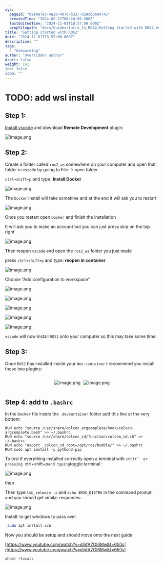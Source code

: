 ```yaml
---
sys:
  pageId: "89e0a78c-4e2b-4070-b327-d28cb0694742"
  createdTime: "2024-08-21T00:24:00.000Z"
  lastEditedTime: "2024-11-01T18:57:00.000Z"
  propFilepath: "docs/Guides/intro_to_ROS2/Getting started with ROS2.md"
title: "Getting started with ROS2"
date: "2024-11-01T18:57:00.000Z"
description: ""
tags:
  - "Onboarding"
author: "Overridden author"
draft: false
weight: 141
toc: false
icon: ""
---
```


# TODO: add wsl install

## Step 1:

[Install vscode](https://code.visualstudio.com/download) and download **Remote Development** plugin:

![image.png](https://prod-files-secure.s3.us-west-2.amazonaws.com/d518164a-d88e-44d1-a4ee-3adb3bd8bce0/efb52993-1881-4a40-b95e-6f020334f022/image.png?X-Amz-Algorithm=AWS4-HMAC-SHA256&X-Amz-Content-Sha256=UNSIGNED-PAYLOAD&X-Amz-Credential=ASIAZI2LB4663AW5YUCX%2F20250212%2Fus-west-2%2Fs3%2Faws4_request&X-Amz-Date=20250212T121353Z&X-Amz-Expires=3600&X-Amz-Security-Token=IQoJb3JpZ2luX2VjEM%2F%2F%2F%2F%2F%2F%2F%2F%2F%2F%2FwEaCXVzLXdlc3QtMiJHMEUCIF3VEWDd7pt5qvmfUgqdL51p2zyVqjc6RzWkv6EXnsjBAiEAvaHrOdsD9TBZQW4nwWYNp72O%2FHNnhR9e1HupA0Ia8EkqiAQI6P%2F%2F%2F%2F%2F%2F%2F%2F%2F%2FARAAGgw2Mzc0MjMxODM4MDUiDKRpPZSAZ%2B%2BXnqcLoCrcA9wVzNo3y%2Bdd1Vo2G2tAuLv7pT%2FS00zr1jPDN6Te4IBGKGGjJzfUDNxPA3sHl1CatoDndTBzogZfRehm7GfNb677LXNXIF7eLd5UC8t0VXWHXTjZQi6003L%2B4BINRVtm1c%2FiDO6HjfZs9JJ7LaXODt0mR2tEbUI2nShaCXZz9DKCzkrahdRpHzY0b4jUBrl50l5%2BUV327%2F97pZjORVrHP%2BAwJlK3IlSLqngwF4tk3FHu4tCRtaFB8DApYGHeovYxHL4bEEz0ObJKAKLVKMLNm5gTlyBku4JvDOUMbR56mWyc16BiwZiSgHkbwwN0tPkLVPSHSVLJ68I8qe6T%2FZPXglN51vfrCf90Rh5XqPCkSJ3h5ZBqNoTgATI2ZuNRTbNu0FuFCCOhpt0WyQRZ2c0nEF4PZEJQl1AutC1VUlpDrPfcAp2ep8tQoV3UBr%2FGkGJlqAyFIM5H7DqYVLbOJdQdtzj1IAYZVSUkh8eHA7ThVXcXKCy%2FxcWI8zxK61D2rBF41F%2BG%2BJ6%2Bqs%2Bnbqkw8z0kBDVqJ%2BXQsxRn%2BQf8N3s%2BPLNk1iwuXtPE8WA0mOnO64EN2T3rXp147C0yaxpB5TKRd9QzVEHpwnXcbZIJ3zWqWMvUQKBLAgzFDknX67FcMNuPsb0GOqUBTGE0zW6c8BVqBXayAEUp3MiecxA6iE2i%2FMzWCriLqpPAT%2FdgESLgu4j%2FWxZssTSof4Xdfr6B63OioCsiRritU9swGaOaOPRgl4gmaYywpttqb%2FmIVeZS11Ns3ImdoYkavL%2FMOpR8VSEuVQn7rwzuGdDgfH15M55XA%2FS5TxzyhJNO%2BE0F6Bzt7huOxKgBb%2BYLdFyquGobeTB8GNQS09WffdZYF2g5&X-Amz-Signature=43de1689ac5941bea7000d593214a36f9a8fbadcd61c723b005d209dd04e1478&X-Amz-SignedHeaders=host&x-id=GetObject)

## Step 2:

Create a folder called `ros2_ws` somewhere on your computer and open that folder in `vscode` by going to File → open folder 

`ctrl+shift+p` and type: **Install Docker**

![image.png](https://prod-files-secure.s3.us-west-2.amazonaws.com/d518164a-d88e-44d1-a4ee-3adb3bd8bce0/2269dc0e-1cd5-47ff-bceb-c04ad9b2eab0/image.png?X-Amz-Algorithm=AWS4-HMAC-SHA256&X-Amz-Content-Sha256=UNSIGNED-PAYLOAD&X-Amz-Credential=ASIAZI2LB4663AW5YUCX%2F20250212%2Fus-west-2%2Fs3%2Faws4_request&X-Amz-Date=20250212T121353Z&X-Amz-Expires=3600&X-Amz-Security-Token=IQoJb3JpZ2luX2VjEM%2F%2F%2F%2F%2F%2F%2F%2F%2F%2F%2FwEaCXVzLXdlc3QtMiJHMEUCIF3VEWDd7pt5qvmfUgqdL51p2zyVqjc6RzWkv6EXnsjBAiEAvaHrOdsD9TBZQW4nwWYNp72O%2FHNnhR9e1HupA0Ia8EkqiAQI6P%2F%2F%2F%2F%2F%2F%2F%2F%2F%2FARAAGgw2Mzc0MjMxODM4MDUiDKRpPZSAZ%2B%2BXnqcLoCrcA9wVzNo3y%2Bdd1Vo2G2tAuLv7pT%2FS00zr1jPDN6Te4IBGKGGjJzfUDNxPA3sHl1CatoDndTBzogZfRehm7GfNb677LXNXIF7eLd5UC8t0VXWHXTjZQi6003L%2B4BINRVtm1c%2FiDO6HjfZs9JJ7LaXODt0mR2tEbUI2nShaCXZz9DKCzkrahdRpHzY0b4jUBrl50l5%2BUV327%2F97pZjORVrHP%2BAwJlK3IlSLqngwF4tk3FHu4tCRtaFB8DApYGHeovYxHL4bEEz0ObJKAKLVKMLNm5gTlyBku4JvDOUMbR56mWyc16BiwZiSgHkbwwN0tPkLVPSHSVLJ68I8qe6T%2FZPXglN51vfrCf90Rh5XqPCkSJ3h5ZBqNoTgATI2ZuNRTbNu0FuFCCOhpt0WyQRZ2c0nEF4PZEJQl1AutC1VUlpDrPfcAp2ep8tQoV3UBr%2FGkGJlqAyFIM5H7DqYVLbOJdQdtzj1IAYZVSUkh8eHA7ThVXcXKCy%2FxcWI8zxK61D2rBF41F%2BG%2BJ6%2Bqs%2Bnbqkw8z0kBDVqJ%2BXQsxRn%2BQf8N3s%2BPLNk1iwuXtPE8WA0mOnO64EN2T3rXp147C0yaxpB5TKRd9QzVEHpwnXcbZIJ3zWqWMvUQKBLAgzFDknX67FcMNuPsb0GOqUBTGE0zW6c8BVqBXayAEUp3MiecxA6iE2i%2FMzWCriLqpPAT%2FdgESLgu4j%2FWxZssTSof4Xdfr6B63OioCsiRritU9swGaOaOPRgl4gmaYywpttqb%2FmIVeZS11Ns3ImdoYkavL%2FMOpR8VSEuVQn7rwzuGdDgfH15M55XA%2FS5TxzyhJNO%2BE0F6Bzt7huOxKgBb%2BYLdFyquGobeTB8GNQS09WffdZYF2g5&X-Amz-Signature=35a82ef582a967f66f8cb1c405a3add00828686226c1c5821fb20ab8aff8dfd5&X-Amz-SignedHeaders=host&x-id=GetObject)

The `Docker` install will take sometime and at the end it will ask you to restart

![image.png](https://prod-files-secure.s3.us-west-2.amazonaws.com/d518164a-d88e-44d1-a4ee-3adb3bd8bce0/ed233f78-be33-4b1f-b89c-9c346c0e961e/image.png?X-Amz-Algorithm=AWS4-HMAC-SHA256&X-Amz-Content-Sha256=UNSIGNED-PAYLOAD&X-Amz-Credential=ASIAZI2LB4663AW5YUCX%2F20250212%2Fus-west-2%2Fs3%2Faws4_request&X-Amz-Date=20250212T121353Z&X-Amz-Expires=3600&X-Amz-Security-Token=IQoJb3JpZ2luX2VjEM%2F%2F%2F%2F%2F%2F%2F%2F%2F%2F%2FwEaCXVzLXdlc3QtMiJHMEUCIF3VEWDd7pt5qvmfUgqdL51p2zyVqjc6RzWkv6EXnsjBAiEAvaHrOdsD9TBZQW4nwWYNp72O%2FHNnhR9e1HupA0Ia8EkqiAQI6P%2F%2F%2F%2F%2F%2F%2F%2F%2F%2FARAAGgw2Mzc0MjMxODM4MDUiDKRpPZSAZ%2B%2BXnqcLoCrcA9wVzNo3y%2Bdd1Vo2G2tAuLv7pT%2FS00zr1jPDN6Te4IBGKGGjJzfUDNxPA3sHl1CatoDndTBzogZfRehm7GfNb677LXNXIF7eLd5UC8t0VXWHXTjZQi6003L%2B4BINRVtm1c%2FiDO6HjfZs9JJ7LaXODt0mR2tEbUI2nShaCXZz9DKCzkrahdRpHzY0b4jUBrl50l5%2BUV327%2F97pZjORVrHP%2BAwJlK3IlSLqngwF4tk3FHu4tCRtaFB8DApYGHeovYxHL4bEEz0ObJKAKLVKMLNm5gTlyBku4JvDOUMbR56mWyc16BiwZiSgHkbwwN0tPkLVPSHSVLJ68I8qe6T%2FZPXglN51vfrCf90Rh5XqPCkSJ3h5ZBqNoTgATI2ZuNRTbNu0FuFCCOhpt0WyQRZ2c0nEF4PZEJQl1AutC1VUlpDrPfcAp2ep8tQoV3UBr%2FGkGJlqAyFIM5H7DqYVLbOJdQdtzj1IAYZVSUkh8eHA7ThVXcXKCy%2FxcWI8zxK61D2rBF41F%2BG%2BJ6%2Bqs%2Bnbqkw8z0kBDVqJ%2BXQsxRn%2BQf8N3s%2BPLNk1iwuXtPE8WA0mOnO64EN2T3rXp147C0yaxpB5TKRd9QzVEHpwnXcbZIJ3zWqWMvUQKBLAgzFDknX67FcMNuPsb0GOqUBTGE0zW6c8BVqBXayAEUp3MiecxA6iE2i%2FMzWCriLqpPAT%2FdgESLgu4j%2FWxZssTSof4Xdfr6B63OioCsiRritU9swGaOaOPRgl4gmaYywpttqb%2FmIVeZS11Ns3ImdoYkavL%2FMOpR8VSEuVQn7rwzuGdDgfH15M55XA%2FS5TxzyhJNO%2BE0F6Bzt7huOxKgBb%2BYLdFyquGobeTB8GNQS09WffdZYF2g5&X-Amz-Signature=a521cab04829d497a8ffd35d2d9a5bd8ea0ff5949c03aa5829e1edf789492784&X-Amz-SignedHeaders=host&x-id=GetObject)

Once you restart open `Docker` and finish the installation

It will ask you to make an account but you can just press skip on the top right

![image.png](https://prod-files-secure.s3.us-west-2.amazonaws.com/d518164a-d88e-44d1-a4ee-3adb3bd8bce0/21010ad9-1659-4fd9-9f59-9932a09b2a3d/image.png?X-Amz-Algorithm=AWS4-HMAC-SHA256&X-Amz-Content-Sha256=UNSIGNED-PAYLOAD&X-Amz-Credential=ASIAZI2LB4663AW5YUCX%2F20250212%2Fus-west-2%2Fs3%2Faws4_request&X-Amz-Date=20250212T121353Z&X-Amz-Expires=3600&X-Amz-Security-Token=IQoJb3JpZ2luX2VjEM%2F%2F%2F%2F%2F%2F%2F%2F%2F%2F%2FwEaCXVzLXdlc3QtMiJHMEUCIF3VEWDd7pt5qvmfUgqdL51p2zyVqjc6RzWkv6EXnsjBAiEAvaHrOdsD9TBZQW4nwWYNp72O%2FHNnhR9e1HupA0Ia8EkqiAQI6P%2F%2F%2F%2F%2F%2F%2F%2F%2F%2FARAAGgw2Mzc0MjMxODM4MDUiDKRpPZSAZ%2B%2BXnqcLoCrcA9wVzNo3y%2Bdd1Vo2G2tAuLv7pT%2FS00zr1jPDN6Te4IBGKGGjJzfUDNxPA3sHl1CatoDndTBzogZfRehm7GfNb677LXNXIF7eLd5UC8t0VXWHXTjZQi6003L%2B4BINRVtm1c%2FiDO6HjfZs9JJ7LaXODt0mR2tEbUI2nShaCXZz9DKCzkrahdRpHzY0b4jUBrl50l5%2BUV327%2F97pZjORVrHP%2BAwJlK3IlSLqngwF4tk3FHu4tCRtaFB8DApYGHeovYxHL4bEEz0ObJKAKLVKMLNm5gTlyBku4JvDOUMbR56mWyc16BiwZiSgHkbwwN0tPkLVPSHSVLJ68I8qe6T%2FZPXglN51vfrCf90Rh5XqPCkSJ3h5ZBqNoTgATI2ZuNRTbNu0FuFCCOhpt0WyQRZ2c0nEF4PZEJQl1AutC1VUlpDrPfcAp2ep8tQoV3UBr%2FGkGJlqAyFIM5H7DqYVLbOJdQdtzj1IAYZVSUkh8eHA7ThVXcXKCy%2FxcWI8zxK61D2rBF41F%2BG%2BJ6%2Bqs%2Bnbqkw8z0kBDVqJ%2BXQsxRn%2BQf8N3s%2BPLNk1iwuXtPE8WA0mOnO64EN2T3rXp147C0yaxpB5TKRd9QzVEHpwnXcbZIJ3zWqWMvUQKBLAgzFDknX67FcMNuPsb0GOqUBTGE0zW6c8BVqBXayAEUp3MiecxA6iE2i%2FMzWCriLqpPAT%2FdgESLgu4j%2FWxZssTSof4Xdfr6B63OioCsiRritU9swGaOaOPRgl4gmaYywpttqb%2FmIVeZS11Ns3ImdoYkavL%2FMOpR8VSEuVQn7rwzuGdDgfH15M55XA%2FS5TxzyhJNO%2BE0F6Bzt7huOxKgBb%2BYLdFyquGobeTB8GNQS09WffdZYF2g5&X-Amz-Signature=18b2b443eb0c61f7dfdef77cca0ae0203b147fe343ede700dbc301df68d3405c&X-Amz-SignedHeaders=host&x-id=GetObject)

Then reopen `vscode` and open the `ros2_ws` folder you just made

press `ctrl+shift+p` and type: **reopen in container**

![image.png](https://prod-files-secure.s3.us-west-2.amazonaws.com/d518164a-d88e-44d1-a4ee-3adb3bd8bce0/4e93b8c2-41ad-488c-8095-c74205196118/image.png?X-Amz-Algorithm=AWS4-HMAC-SHA256&X-Amz-Content-Sha256=UNSIGNED-PAYLOAD&X-Amz-Credential=ASIAZI2LB4663AW5YUCX%2F20250212%2Fus-west-2%2Fs3%2Faws4_request&X-Amz-Date=20250212T121353Z&X-Amz-Expires=3600&X-Amz-Security-Token=IQoJb3JpZ2luX2VjEM%2F%2F%2F%2F%2F%2F%2F%2F%2F%2F%2FwEaCXVzLXdlc3QtMiJHMEUCIF3VEWDd7pt5qvmfUgqdL51p2zyVqjc6RzWkv6EXnsjBAiEAvaHrOdsD9TBZQW4nwWYNp72O%2FHNnhR9e1HupA0Ia8EkqiAQI6P%2F%2F%2F%2F%2F%2F%2F%2F%2F%2FARAAGgw2Mzc0MjMxODM4MDUiDKRpPZSAZ%2B%2BXnqcLoCrcA9wVzNo3y%2Bdd1Vo2G2tAuLv7pT%2FS00zr1jPDN6Te4IBGKGGjJzfUDNxPA3sHl1CatoDndTBzogZfRehm7GfNb677LXNXIF7eLd5UC8t0VXWHXTjZQi6003L%2B4BINRVtm1c%2FiDO6HjfZs9JJ7LaXODt0mR2tEbUI2nShaCXZz9DKCzkrahdRpHzY0b4jUBrl50l5%2BUV327%2F97pZjORVrHP%2BAwJlK3IlSLqngwF4tk3FHu4tCRtaFB8DApYGHeovYxHL4bEEz0ObJKAKLVKMLNm5gTlyBku4JvDOUMbR56mWyc16BiwZiSgHkbwwN0tPkLVPSHSVLJ68I8qe6T%2FZPXglN51vfrCf90Rh5XqPCkSJ3h5ZBqNoTgATI2ZuNRTbNu0FuFCCOhpt0WyQRZ2c0nEF4PZEJQl1AutC1VUlpDrPfcAp2ep8tQoV3UBr%2FGkGJlqAyFIM5H7DqYVLbOJdQdtzj1IAYZVSUkh8eHA7ThVXcXKCy%2FxcWI8zxK61D2rBF41F%2BG%2BJ6%2Bqs%2Bnbqkw8z0kBDVqJ%2BXQsxRn%2BQf8N3s%2BPLNk1iwuXtPE8WA0mOnO64EN2T3rXp147C0yaxpB5TKRd9QzVEHpwnXcbZIJ3zWqWMvUQKBLAgzFDknX67FcMNuPsb0GOqUBTGE0zW6c8BVqBXayAEUp3MiecxA6iE2i%2FMzWCriLqpPAT%2FdgESLgu4j%2FWxZssTSof4Xdfr6B63OioCsiRritU9swGaOaOPRgl4gmaYywpttqb%2FmIVeZS11Ns3ImdoYkavL%2FMOpR8VSEuVQn7rwzuGdDgfH15M55XA%2FS5TxzyhJNO%2BE0F6Bzt7huOxKgBb%2BYLdFyquGobeTB8GNQS09WffdZYF2g5&X-Amz-Signature=8635949231df1bd7d8b5bf2c0dc1d6c53648804cc8868270de138919aeac3d79&X-Amz-SignedHeaders=host&x-id=GetObject)

Choose “Add configuration to workspace”

![image.png](https://prod-files-secure.s3.us-west-2.amazonaws.com/d518164a-d88e-44d1-a4ee-3adb3bd8bce0/9560b282-5060-4989-ba37-97e7b2c22476/image.png?X-Amz-Algorithm=AWS4-HMAC-SHA256&X-Amz-Content-Sha256=UNSIGNED-PAYLOAD&X-Amz-Credential=ASIAZI2LB4663AW5YUCX%2F20250212%2Fus-west-2%2Fs3%2Faws4_request&X-Amz-Date=20250212T121353Z&X-Amz-Expires=3600&X-Amz-Security-Token=IQoJb3JpZ2luX2VjEM%2F%2F%2F%2F%2F%2F%2F%2F%2F%2F%2FwEaCXVzLXdlc3QtMiJHMEUCIF3VEWDd7pt5qvmfUgqdL51p2zyVqjc6RzWkv6EXnsjBAiEAvaHrOdsD9TBZQW4nwWYNp72O%2FHNnhR9e1HupA0Ia8EkqiAQI6P%2F%2F%2F%2F%2F%2F%2F%2F%2F%2FARAAGgw2Mzc0MjMxODM4MDUiDKRpPZSAZ%2B%2BXnqcLoCrcA9wVzNo3y%2Bdd1Vo2G2tAuLv7pT%2FS00zr1jPDN6Te4IBGKGGjJzfUDNxPA3sHl1CatoDndTBzogZfRehm7GfNb677LXNXIF7eLd5UC8t0VXWHXTjZQi6003L%2B4BINRVtm1c%2FiDO6HjfZs9JJ7LaXODt0mR2tEbUI2nShaCXZz9DKCzkrahdRpHzY0b4jUBrl50l5%2BUV327%2F97pZjORVrHP%2BAwJlK3IlSLqngwF4tk3FHu4tCRtaFB8DApYGHeovYxHL4bEEz0ObJKAKLVKMLNm5gTlyBku4JvDOUMbR56mWyc16BiwZiSgHkbwwN0tPkLVPSHSVLJ68I8qe6T%2FZPXglN51vfrCf90Rh5XqPCkSJ3h5ZBqNoTgATI2ZuNRTbNu0FuFCCOhpt0WyQRZ2c0nEF4PZEJQl1AutC1VUlpDrPfcAp2ep8tQoV3UBr%2FGkGJlqAyFIM5H7DqYVLbOJdQdtzj1IAYZVSUkh8eHA7ThVXcXKCy%2FxcWI8zxK61D2rBF41F%2BG%2BJ6%2Bqs%2Bnbqkw8z0kBDVqJ%2BXQsxRn%2BQf8N3s%2BPLNk1iwuXtPE8WA0mOnO64EN2T3rXp147C0yaxpB5TKRd9QzVEHpwnXcbZIJ3zWqWMvUQKBLAgzFDknX67FcMNuPsb0GOqUBTGE0zW6c8BVqBXayAEUp3MiecxA6iE2i%2FMzWCriLqpPAT%2FdgESLgu4j%2FWxZssTSof4Xdfr6B63OioCsiRritU9swGaOaOPRgl4gmaYywpttqb%2FmIVeZS11Ns3ImdoYkavL%2FMOpR8VSEuVQn7rwzuGdDgfH15M55XA%2FS5TxzyhJNO%2BE0F6Bzt7huOxKgBb%2BYLdFyquGobeTB8GNQS09WffdZYF2g5&X-Amz-Signature=b9735f52318e7bcbba6d6264b51fd28d24cc47b74e06824bd7341f36d48ffdbc&X-Amz-SignedHeaders=host&x-id=GetObject)

![image.png](https://prod-files-secure.s3.us-west-2.amazonaws.com/d518164a-d88e-44d1-a4ee-3adb3bd8bce0/2ee63f81-886b-48e8-a553-dc6e5eac99e4/image.png?X-Amz-Algorithm=AWS4-HMAC-SHA256&X-Amz-Content-Sha256=UNSIGNED-PAYLOAD&X-Amz-Credential=ASIAZI2LB4663AW5YUCX%2F20250212%2Fus-west-2%2Fs3%2Faws4_request&X-Amz-Date=20250212T121353Z&X-Amz-Expires=3600&X-Amz-Security-Token=IQoJb3JpZ2luX2VjEM%2F%2F%2F%2F%2F%2F%2F%2F%2F%2F%2FwEaCXVzLXdlc3QtMiJHMEUCIF3VEWDd7pt5qvmfUgqdL51p2zyVqjc6RzWkv6EXnsjBAiEAvaHrOdsD9TBZQW4nwWYNp72O%2FHNnhR9e1HupA0Ia8EkqiAQI6P%2F%2F%2F%2F%2F%2F%2F%2F%2F%2FARAAGgw2Mzc0MjMxODM4MDUiDKRpPZSAZ%2B%2BXnqcLoCrcA9wVzNo3y%2Bdd1Vo2G2tAuLv7pT%2FS00zr1jPDN6Te4IBGKGGjJzfUDNxPA3sHl1CatoDndTBzogZfRehm7GfNb677LXNXIF7eLd5UC8t0VXWHXTjZQi6003L%2B4BINRVtm1c%2FiDO6HjfZs9JJ7LaXODt0mR2tEbUI2nShaCXZz9DKCzkrahdRpHzY0b4jUBrl50l5%2BUV327%2F97pZjORVrHP%2BAwJlK3IlSLqngwF4tk3FHu4tCRtaFB8DApYGHeovYxHL4bEEz0ObJKAKLVKMLNm5gTlyBku4JvDOUMbR56mWyc16BiwZiSgHkbwwN0tPkLVPSHSVLJ68I8qe6T%2FZPXglN51vfrCf90Rh5XqPCkSJ3h5ZBqNoTgATI2ZuNRTbNu0FuFCCOhpt0WyQRZ2c0nEF4PZEJQl1AutC1VUlpDrPfcAp2ep8tQoV3UBr%2FGkGJlqAyFIM5H7DqYVLbOJdQdtzj1IAYZVSUkh8eHA7ThVXcXKCy%2FxcWI8zxK61D2rBF41F%2BG%2BJ6%2Bqs%2Bnbqkw8z0kBDVqJ%2BXQsxRn%2BQf8N3s%2BPLNk1iwuXtPE8WA0mOnO64EN2T3rXp147C0yaxpB5TKRd9QzVEHpwnXcbZIJ3zWqWMvUQKBLAgzFDknX67FcMNuPsb0GOqUBTGE0zW6c8BVqBXayAEUp3MiecxA6iE2i%2FMzWCriLqpPAT%2FdgESLgu4j%2FWxZssTSof4Xdfr6B63OioCsiRritU9swGaOaOPRgl4gmaYywpttqb%2FmIVeZS11Ns3ImdoYkavL%2FMOpR8VSEuVQn7rwzuGdDgfH15M55XA%2FS5TxzyhJNO%2BE0F6Bzt7huOxKgBb%2BYLdFyquGobeTB8GNQS09WffdZYF2g5&X-Amz-Signature=f533cd26dd0f57e74c6c8bae0a942a1ae7d8608ca67155a06948ef917dbc1ed9&X-Amz-SignedHeaders=host&x-id=GetObject)

![image.png](https://prod-files-secure.s3.us-west-2.amazonaws.com/d518164a-d88e-44d1-a4ee-3adb3bd8bce0/ae1580b2-b048-407e-aed9-b584224a7a04/image.png?X-Amz-Algorithm=AWS4-HMAC-SHA256&X-Amz-Content-Sha256=UNSIGNED-PAYLOAD&X-Amz-Credential=ASIAZI2LB4663AW5YUCX%2F20250212%2Fus-west-2%2Fs3%2Faws4_request&X-Amz-Date=20250212T121353Z&X-Amz-Expires=3600&X-Amz-Security-Token=IQoJb3JpZ2luX2VjEM%2F%2F%2F%2F%2F%2F%2F%2F%2F%2F%2FwEaCXVzLXdlc3QtMiJHMEUCIF3VEWDd7pt5qvmfUgqdL51p2zyVqjc6RzWkv6EXnsjBAiEAvaHrOdsD9TBZQW4nwWYNp72O%2FHNnhR9e1HupA0Ia8EkqiAQI6P%2F%2F%2F%2F%2F%2F%2F%2F%2F%2FARAAGgw2Mzc0MjMxODM4MDUiDKRpPZSAZ%2B%2BXnqcLoCrcA9wVzNo3y%2Bdd1Vo2G2tAuLv7pT%2FS00zr1jPDN6Te4IBGKGGjJzfUDNxPA3sHl1CatoDndTBzogZfRehm7GfNb677LXNXIF7eLd5UC8t0VXWHXTjZQi6003L%2B4BINRVtm1c%2FiDO6HjfZs9JJ7LaXODt0mR2tEbUI2nShaCXZz9DKCzkrahdRpHzY0b4jUBrl50l5%2BUV327%2F97pZjORVrHP%2BAwJlK3IlSLqngwF4tk3FHu4tCRtaFB8DApYGHeovYxHL4bEEz0ObJKAKLVKMLNm5gTlyBku4JvDOUMbR56mWyc16BiwZiSgHkbwwN0tPkLVPSHSVLJ68I8qe6T%2FZPXglN51vfrCf90Rh5XqPCkSJ3h5ZBqNoTgATI2ZuNRTbNu0FuFCCOhpt0WyQRZ2c0nEF4PZEJQl1AutC1VUlpDrPfcAp2ep8tQoV3UBr%2FGkGJlqAyFIM5H7DqYVLbOJdQdtzj1IAYZVSUkh8eHA7ThVXcXKCy%2FxcWI8zxK61D2rBF41F%2BG%2BJ6%2Bqs%2Bnbqkw8z0kBDVqJ%2BXQsxRn%2BQf8N3s%2BPLNk1iwuXtPE8WA0mOnO64EN2T3rXp147C0yaxpB5TKRd9QzVEHpwnXcbZIJ3zWqWMvUQKBLAgzFDknX67FcMNuPsb0GOqUBTGE0zW6c8BVqBXayAEUp3MiecxA6iE2i%2FMzWCriLqpPAT%2FdgESLgu4j%2FWxZssTSof4Xdfr6B63OioCsiRritU9swGaOaOPRgl4gmaYywpttqb%2FmIVeZS11Ns3ImdoYkavL%2FMOpR8VSEuVQn7rwzuGdDgfH15M55XA%2FS5TxzyhJNO%2BE0F6Bzt7huOxKgBb%2BYLdFyquGobeTB8GNQS09WffdZYF2g5&X-Amz-Signature=fa3eb47f8455814cff4406a9c01a1c7988fe3d672500ff54670195e75c667744&X-Amz-SignedHeaders=host&x-id=GetObject)

![image.png](https://prod-files-secure.s3.us-west-2.amazonaws.com/d518164a-d88e-44d1-a4ee-3adb3bd8bce0/53255b28-f75e-430f-b9e3-c0ac8577e42b/image.png?X-Amz-Algorithm=AWS4-HMAC-SHA256&X-Amz-Content-Sha256=UNSIGNED-PAYLOAD&X-Amz-Credential=ASIAZI2LB4663AW5YUCX%2F20250212%2Fus-west-2%2Fs3%2Faws4_request&X-Amz-Date=20250212T121353Z&X-Amz-Expires=3600&X-Amz-Security-Token=IQoJb3JpZ2luX2VjEM%2F%2F%2F%2F%2F%2F%2F%2F%2F%2F%2FwEaCXVzLXdlc3QtMiJHMEUCIF3VEWDd7pt5qvmfUgqdL51p2zyVqjc6RzWkv6EXnsjBAiEAvaHrOdsD9TBZQW4nwWYNp72O%2FHNnhR9e1HupA0Ia8EkqiAQI6P%2F%2F%2F%2F%2F%2F%2F%2F%2F%2FARAAGgw2Mzc0MjMxODM4MDUiDKRpPZSAZ%2B%2BXnqcLoCrcA9wVzNo3y%2Bdd1Vo2G2tAuLv7pT%2FS00zr1jPDN6Te4IBGKGGjJzfUDNxPA3sHl1CatoDndTBzogZfRehm7GfNb677LXNXIF7eLd5UC8t0VXWHXTjZQi6003L%2B4BINRVtm1c%2FiDO6HjfZs9JJ7LaXODt0mR2tEbUI2nShaCXZz9DKCzkrahdRpHzY0b4jUBrl50l5%2BUV327%2F97pZjORVrHP%2BAwJlK3IlSLqngwF4tk3FHu4tCRtaFB8DApYGHeovYxHL4bEEz0ObJKAKLVKMLNm5gTlyBku4JvDOUMbR56mWyc16BiwZiSgHkbwwN0tPkLVPSHSVLJ68I8qe6T%2FZPXglN51vfrCf90Rh5XqPCkSJ3h5ZBqNoTgATI2ZuNRTbNu0FuFCCOhpt0WyQRZ2c0nEF4PZEJQl1AutC1VUlpDrPfcAp2ep8tQoV3UBr%2FGkGJlqAyFIM5H7DqYVLbOJdQdtzj1IAYZVSUkh8eHA7ThVXcXKCy%2FxcWI8zxK61D2rBF41F%2BG%2BJ6%2Bqs%2Bnbqkw8z0kBDVqJ%2BXQsxRn%2BQf8N3s%2BPLNk1iwuXtPE8WA0mOnO64EN2T3rXp147C0yaxpB5TKRd9QzVEHpwnXcbZIJ3zWqWMvUQKBLAgzFDknX67FcMNuPsb0GOqUBTGE0zW6c8BVqBXayAEUp3MiecxA6iE2i%2FMzWCriLqpPAT%2FdgESLgu4j%2FWxZssTSof4Xdfr6B63OioCsiRritU9swGaOaOPRgl4gmaYywpttqb%2FmIVeZS11Ns3ImdoYkavL%2FMOpR8VSEuVQn7rwzuGdDgfH15M55XA%2FS5TxzyhJNO%2BE0F6Bzt7huOxKgBb%2BYLdFyquGobeTB8GNQS09WffdZYF2g5&X-Amz-Signature=c6b004b187039ce1653f53f231970e94b7cda8ade0b43252cc76460e32119497&X-Amz-SignedHeaders=host&x-id=GetObject)

![image.png](https://prod-files-secure.s3.us-west-2.amazonaws.com/d518164a-d88e-44d1-a4ee-3adb3bd8bce0/7c562767-5af9-4ffb-97d1-327bcdf4ee00/image.png?X-Amz-Algorithm=AWS4-HMAC-SHA256&X-Amz-Content-Sha256=UNSIGNED-PAYLOAD&X-Amz-Credential=ASIAZI2LB4663AW5YUCX%2F20250212%2Fus-west-2%2Fs3%2Faws4_request&X-Amz-Date=20250212T121353Z&X-Amz-Expires=3600&X-Amz-Security-Token=IQoJb3JpZ2luX2VjEM%2F%2F%2F%2F%2F%2F%2F%2F%2F%2F%2FwEaCXVzLXdlc3QtMiJHMEUCIF3VEWDd7pt5qvmfUgqdL51p2zyVqjc6RzWkv6EXnsjBAiEAvaHrOdsD9TBZQW4nwWYNp72O%2FHNnhR9e1HupA0Ia8EkqiAQI6P%2F%2F%2F%2F%2F%2F%2F%2F%2F%2FARAAGgw2Mzc0MjMxODM4MDUiDKRpPZSAZ%2B%2BXnqcLoCrcA9wVzNo3y%2Bdd1Vo2G2tAuLv7pT%2FS00zr1jPDN6Te4IBGKGGjJzfUDNxPA3sHl1CatoDndTBzogZfRehm7GfNb677LXNXIF7eLd5UC8t0VXWHXTjZQi6003L%2B4BINRVtm1c%2FiDO6HjfZs9JJ7LaXODt0mR2tEbUI2nShaCXZz9DKCzkrahdRpHzY0b4jUBrl50l5%2BUV327%2F97pZjORVrHP%2BAwJlK3IlSLqngwF4tk3FHu4tCRtaFB8DApYGHeovYxHL4bEEz0ObJKAKLVKMLNm5gTlyBku4JvDOUMbR56mWyc16BiwZiSgHkbwwN0tPkLVPSHSVLJ68I8qe6T%2FZPXglN51vfrCf90Rh5XqPCkSJ3h5ZBqNoTgATI2ZuNRTbNu0FuFCCOhpt0WyQRZ2c0nEF4PZEJQl1AutC1VUlpDrPfcAp2ep8tQoV3UBr%2FGkGJlqAyFIM5H7DqYVLbOJdQdtzj1IAYZVSUkh8eHA7ThVXcXKCy%2FxcWI8zxK61D2rBF41F%2BG%2BJ6%2Bqs%2Bnbqkw8z0kBDVqJ%2BXQsxRn%2BQf8N3s%2BPLNk1iwuXtPE8WA0mOnO64EN2T3rXp147C0yaxpB5TKRd9QzVEHpwnXcbZIJ3zWqWMvUQKBLAgzFDknX67FcMNuPsb0GOqUBTGE0zW6c8BVqBXayAEUp3MiecxA6iE2i%2FMzWCriLqpPAT%2FdgESLgu4j%2FWxZssTSof4Xdfr6B63OioCsiRritU9swGaOaOPRgl4gmaYywpttqb%2FmIVeZS11Ns3ImdoYkavL%2FMOpR8VSEuVQn7rwzuGdDgfH15M55XA%2FS5TxzyhJNO%2BE0F6Bzt7huOxKgBb%2BYLdFyquGobeTB8GNQS09WffdZYF2g5&X-Amz-Signature=ec89abb3f69515c0eb03bf0f69f26f775d422fe90f9320e67d04ce8e6257dacb&X-Amz-SignedHeaders=host&x-id=GetObject)

`vscode` will now install `ROS2` onto your computer so this may take some time.

## Step 3:

Once `ROS2` has installed inside your `dev-container` I recommend you install these two plugins:

<div style="display: flex;flex-direction: row; column-gap:10px; max-width: 630px;justify-content: center;">
<div>

![image.png](https://prod-files-secure.s3.us-west-2.amazonaws.com/d518164a-d88e-44d1-a4ee-3adb3bd8bce0/3fc3d550-5a54-4ba1-ba6b-faa01cdb7369/image.png?X-Amz-Algorithm=AWS4-HMAC-SHA256&X-Amz-Content-Sha256=UNSIGNED-PAYLOAD&X-Amz-Credential=ASIAZI2LB466UPFPACUK%2F20250212%2Fus-west-2%2Fs3%2Faws4_request&X-Amz-Date=20250212T121356Z&X-Amz-Expires=3600&X-Amz-Security-Token=IQoJb3JpZ2luX2VjEM%2F%2F%2F%2F%2F%2F%2F%2F%2F%2F%2FwEaCXVzLXdlc3QtMiJHMEUCIAuung7VjEmmQc1HboBjImd4Y%2FigEH7NhI0uPlAl0vwBAiEAlggTd2eaUh4uuQ4giwm0AIUK%2ByaDpV%2FWVNhygzOjkCwqiAQI6P%2F%2F%2F%2F%2F%2F%2F%2F%2F%2FARAAGgw2Mzc0MjMxODM4MDUiDL36YAmMxFJG0EjqByrcA2%2FSncznW3Ow45fK99eC1D4RwWN7roPDbKeg4rt%2BkWKmlOnwBbbRiFUDYtJ4Bjujb4vCSRM5Z%2B29nizU9DvK%2FRnbBxPDGw2AISRVjtA9gXgFwjOuSYDdNrd3nxpartyX23gLD%2FRs0%2BBd32Tw%2F827My7aZCqjsEK3SPbsT%2FQtRUSYTS4LTLMB5Kh5ThdvSX6z9tMQ6k1rz0DN1XN1mzM%2BoKYiJeFM%2FpDK9Ez2mUJksVqA5aMO%2BTLNbpIcdZ7g8I5HjUtYLACg22qe5qa%2BpVL6F4ljmjERknm5b24ICeNDm02E9PxwdO4IkopF%2F5betsdxbel2s5UNQeG0zfvL4K8B2HEv%2FnOWQ36lG2h%2FlOKaa8HjKluR5M5pcT7GWGdUedkcVXOR76kqgNybubIM9bqR8rson%2F2FtJlNlfYOjD1jYn6T%2BOLGk1k6xWvj4jfPofIqymWKRZ4KeuAHDUmViRXZtvn8SxIK4xRsIlMNFjvkHyP70qtf%2FQVan0ShAm2jvDykNnd7C%2FqcV%2BVuaG0iTITe5ubo9Rsc5ApJ7VW%2FZPxkJgjjh3b7rgCY3%2FlmMVonN0RHxsT5k2qdn7O2y7I2JBcbdjx%2FeMbD8%2Fbwj%2FjRFmsiOo%2FyzzYKp8w118Nj1sATMKSVsb0GOqUB1Tz3gCkmjiAfadEBg8BU4%2FquB95VRp7Knty%2BODdLsfrDjJEQAjF2CJqEiuLXRObbFlxnTvdMZfOtJwYBVXNXL3xZGxe7ccY6bQCr8TQASyN8K6Z5DaCskFST0V5bELBZQS2JlLaJARwSPqERUrNslbioyo72dUFkQ4FBJ4cGdGGL5pfw3dq0bzIkILIS4b7a0UcsjZxMc5ruBzCWsw5dJp47rlDp&X-Amz-Signature=fac9b9639e042ade7090773bb66b6d84c8ce257718661f937a13cff3c10ca21d&X-Amz-SignedHeaders=host&x-id=GetObject)

</div>
<div>

![image.png](https://prod-files-secure.s3.us-west-2.amazonaws.com/d518164a-d88e-44d1-a4ee-3adb3bd8bce0/d994cc66-13c2-4093-a5a3-f84cf4601a82/image.png?X-Amz-Algorithm=AWS4-HMAC-SHA256&X-Amz-Content-Sha256=UNSIGNED-PAYLOAD&X-Amz-Credential=ASIAZI2LB466W2DM5EQW%2F20250212%2Fus-west-2%2Fs3%2Faws4_request&X-Amz-Date=20250212T121356Z&X-Amz-Expires=3600&X-Amz-Security-Token=IQoJb3JpZ2luX2VjEM%2F%2F%2F%2F%2F%2F%2F%2F%2F%2F%2FwEaCXVzLXdlc3QtMiJHMEUCIQDSXzi2iHjd59kC5O1pr%2FFgGFnVXfoEcCAKqVBlpEHV3QIgYvKPP5XmNHPWuZInn0iSpWbCcfqLoBxwE9KPZ7SregcqiAQI6P%2F%2F%2F%2F%2F%2F%2F%2F%2F%2FARAAGgw2Mzc0MjMxODM4MDUiDHiwlBby0sm%2FPfa%2BUircAwJ%2BV3En5iUXpVU9zSJpbjN35zYovCXuTxxPSmK%2F80DBmk3V2V203Qr%2Be5rVVMENKkDwJnA5UXl%2B6ClgadDxdgHXoER5T%2FsFESmvRYuQRLbXD%2BHE88j7xNhlDSG2m7MGCoXVV11rdyAof4cc5BheepCAc9BWtueJTPL99YhAUce6esmhIL%2F8pj03mzC2JzQoKphqguIgAlMFd2CPNls%2Fpcemlqrrdi8xMvYsfZf2JgUb4OYWF%2BOnDhaWJ4lVMdOOD2Y9J%2BBEiFdmHhv2EuXOlMlk62ApBLOexEhelFF73iceVb0I5m55ZpFFi6c8jE0cJJXj8KtUOj21JCuvYe8%2FkK9I9ovvwDO94Rxa%2F5Rsd4gpPesTMVEZP0sc4MbNcCiUp%2BBuRtd8f1ar3r9i2iE%2FM1CWe0VrP04EXnsNwN%2B89R0NHFb%2Be7H3IMFcN%2BOGSzpy8XhTmp7XP1MyejXzBykBUwVrlYBw3XGysgUnjmYEJsjbhfIX11f6G0S%2Bq9m3AAkF3K%2Fohr5v0oweUrFehPfmRvaW94RQ50yyiyNadPCdcRVO7YKE1jkaL8nRMMoal3iAXvcMedQXpxQv2LCpUW9R1yTKDCUsihsAezroVNI1VQPmyBRGZ7RPgburXf4HMJ6Rsb0GOqUBNWGB8abNYiSfdtZWAyqSzKa0aefV172%2BXWV2Za2bEFxa5X24yHLOZ6%2BcW4QM1CVyQsJMslAm6dcNWr8t%2BrxhI9A3GI%2BwgYlr85HYlP1nmVXHT8bqVfbr6%2BpYI7UN%2F%2FZwJZq8Eun9GonkFi5wNszMDqg4FKqIOn6qOTzy0XO4%2BPbA%2FibezJkHAzTbCyGWtkneO3l3xi7bv7DshFZ%2Bvsnsz2X0YYuw&X-Amz-Signature=5516aef8affb162de77d65896a4600c7618463c18221ea3e40e8734f327879c2&X-Amz-SignedHeaders=host&x-id=GetObject)

</div>
</div>

## Step 4: add to `.bashrc`

In the `Docker` file inside the `.devcontainer` folder add this line at the very bottom: 

```docker
RUN echo "source /usr/share/colcon_argcomplete/hook/colcon-argcomplete.bash" >> ~/.bashrc
RUN echo "source /usr/share/colcon_cd/function/colcon_cd.sh" >> ~/.bashrc
RUN echo "export _colcon_cd_root=/opt/ros/humble/" >> ~/.bashrc
RUN sudo apt install -y python3-pip 
```

To test if everything installed correctly open a terminal with `ctrl+`` or pressing `ctrl+shift+p` and typing `toggle terminal`:

![image.png](https://prod-files-secure.s3.us-west-2.amazonaws.com/d518164a-d88e-44d1-a4ee-3adb3bd8bce0/6a4943d8-b04e-4c02-9a58-775f3384d1a5/image.png?X-Amz-Algorithm=AWS4-HMAC-SHA256&X-Amz-Content-Sha256=UNSIGNED-PAYLOAD&X-Amz-Credential=ASIAZI2LB4663AW5YUCX%2F20250212%2Fus-west-2%2Fs3%2Faws4_request&X-Amz-Date=20250212T121353Z&X-Amz-Expires=3600&X-Amz-Security-Token=IQoJb3JpZ2luX2VjEM%2F%2F%2F%2F%2F%2F%2F%2F%2F%2F%2FwEaCXVzLXdlc3QtMiJHMEUCIF3VEWDd7pt5qvmfUgqdL51p2zyVqjc6RzWkv6EXnsjBAiEAvaHrOdsD9TBZQW4nwWYNp72O%2FHNnhR9e1HupA0Ia8EkqiAQI6P%2F%2F%2F%2F%2F%2F%2F%2F%2F%2FARAAGgw2Mzc0MjMxODM4MDUiDKRpPZSAZ%2B%2BXnqcLoCrcA9wVzNo3y%2Bdd1Vo2G2tAuLv7pT%2FS00zr1jPDN6Te4IBGKGGjJzfUDNxPA3sHl1CatoDndTBzogZfRehm7GfNb677LXNXIF7eLd5UC8t0VXWHXTjZQi6003L%2B4BINRVtm1c%2FiDO6HjfZs9JJ7LaXODt0mR2tEbUI2nShaCXZz9DKCzkrahdRpHzY0b4jUBrl50l5%2BUV327%2F97pZjORVrHP%2BAwJlK3IlSLqngwF4tk3FHu4tCRtaFB8DApYGHeovYxHL4bEEz0ObJKAKLVKMLNm5gTlyBku4JvDOUMbR56mWyc16BiwZiSgHkbwwN0tPkLVPSHSVLJ68I8qe6T%2FZPXglN51vfrCf90Rh5XqPCkSJ3h5ZBqNoTgATI2ZuNRTbNu0FuFCCOhpt0WyQRZ2c0nEF4PZEJQl1AutC1VUlpDrPfcAp2ep8tQoV3UBr%2FGkGJlqAyFIM5H7DqYVLbOJdQdtzj1IAYZVSUkh8eHA7ThVXcXKCy%2FxcWI8zxK61D2rBF41F%2BG%2BJ6%2Bqs%2Bnbqkw8z0kBDVqJ%2BXQsxRn%2BQf8N3s%2BPLNk1iwuXtPE8WA0mOnO64EN2T3rXp147C0yaxpB5TKRd9QzVEHpwnXcbZIJ3zWqWMvUQKBLAgzFDknX67FcMNuPsb0GOqUBTGE0zW6c8BVqBXayAEUp3MiecxA6iE2i%2FMzWCriLqpPAT%2FdgESLgu4j%2FWxZssTSof4Xdfr6B63OioCsiRritU9swGaOaOPRgl4gmaYywpttqb%2FmIVeZS11Ns3ImdoYkavL%2FMOpR8VSEuVQn7rwzuGdDgfH15M55XA%2FS5TxzyhJNO%2BE0F6Bzt7huOxKgBb%2BYLdFyquGobeTB8GNQS09WffdZYF2g5&X-Amz-Signature=c091a1c2be64b97bdd663f5d3f8cd761ad99e7c66e98bd0bd34e6fa1ad016b94&X-Amz-SignedHeaders=host&x-id=GetObject)

then 

Then type `lsb_release -a` and `echo $ROS_DISTRO` in the command prompt and you should get similar responses:

![image.png](https://prod-files-secure.s3.us-west-2.amazonaws.com/d518164a-d88e-44d1-a4ee-3adb3bd8bce0/3e635dec-a805-4e85-8b9e-d000e5b71a4e/image.png?X-Amz-Algorithm=AWS4-HMAC-SHA256&X-Amz-Content-Sha256=UNSIGNED-PAYLOAD&X-Amz-Credential=ASIAZI2LB4663AW5YUCX%2F20250212%2Fus-west-2%2Fs3%2Faws4_request&X-Amz-Date=20250212T121353Z&X-Amz-Expires=3600&X-Amz-Security-Token=IQoJb3JpZ2luX2VjEM%2F%2F%2F%2F%2F%2F%2F%2F%2F%2F%2FwEaCXVzLXdlc3QtMiJHMEUCIF3VEWDd7pt5qvmfUgqdL51p2zyVqjc6RzWkv6EXnsjBAiEAvaHrOdsD9TBZQW4nwWYNp72O%2FHNnhR9e1HupA0Ia8EkqiAQI6P%2F%2F%2F%2F%2F%2F%2F%2F%2F%2FARAAGgw2Mzc0MjMxODM4MDUiDKRpPZSAZ%2B%2BXnqcLoCrcA9wVzNo3y%2Bdd1Vo2G2tAuLv7pT%2FS00zr1jPDN6Te4IBGKGGjJzfUDNxPA3sHl1CatoDndTBzogZfRehm7GfNb677LXNXIF7eLd5UC8t0VXWHXTjZQi6003L%2B4BINRVtm1c%2FiDO6HjfZs9JJ7LaXODt0mR2tEbUI2nShaCXZz9DKCzkrahdRpHzY0b4jUBrl50l5%2BUV327%2F97pZjORVrHP%2BAwJlK3IlSLqngwF4tk3FHu4tCRtaFB8DApYGHeovYxHL4bEEz0ObJKAKLVKMLNm5gTlyBku4JvDOUMbR56mWyc16BiwZiSgHkbwwN0tPkLVPSHSVLJ68I8qe6T%2FZPXglN51vfrCf90Rh5XqPCkSJ3h5ZBqNoTgATI2ZuNRTbNu0FuFCCOhpt0WyQRZ2c0nEF4PZEJQl1AutC1VUlpDrPfcAp2ep8tQoV3UBr%2FGkGJlqAyFIM5H7DqYVLbOJdQdtzj1IAYZVSUkh8eHA7ThVXcXKCy%2FxcWI8zxK61D2rBF41F%2BG%2BJ6%2Bqs%2Bnbqkw8z0kBDVqJ%2BXQsxRn%2BQf8N3s%2BPLNk1iwuXtPE8WA0mOnO64EN2T3rXp147C0yaxpB5TKRd9QzVEHpwnXcbZIJ3zWqWMvUQKBLAgzFDknX67FcMNuPsb0GOqUBTGE0zW6c8BVqBXayAEUp3MiecxA6iE2i%2FMzWCriLqpPAT%2FdgESLgu4j%2FWxZssTSof4Xdfr6B63OioCsiRritU9swGaOaOPRgl4gmaYywpttqb%2FmIVeZS11Ns3ImdoYkavL%2FMOpR8VSEuVQn7rwzuGdDgfH15M55XA%2FS5TxzyhJNO%2BE0F6Bzt7huOxKgBb%2BYLdFyquGobeTB8GNQS09WffdZYF2g5&X-Amz-Signature=acb6ad7f9b8bd3f0775f6d1f04f7664813780ad5aa9c69a67b319297e2098150&X-Amz-SignedHeaders=host&x-id=GetObject)

Install:  to get windows to pass over

```bash
 sudo apt install xcb
```

Now you should be setup and should move onto the next guide 

[https://www.youtube.com/watch?v=dihfA7Ol6Mw&t=650s](https://www.youtube.com/watch?v=dihfA7Ol6Mw&t=650s)

```python
xhost +local:
```
